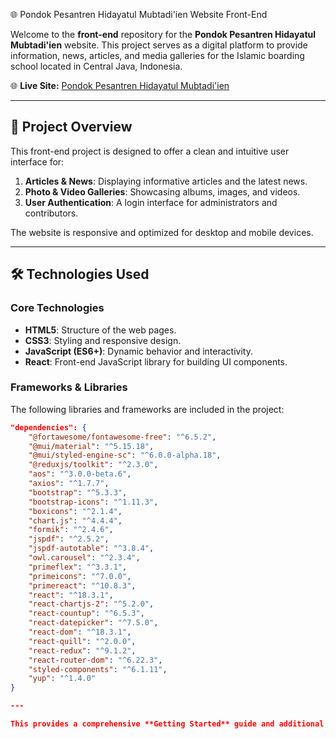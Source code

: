 🌐 Pondok Pesantren Hidayatul Mubtadi'ien Website Front-End

Welcome to the **front-end** repository for the **Pondok Pesantren Hidayatul Mubtadi'ien** website. This project serves as a digital platform to provide information, news, articles, and media galleries for the Islamic boarding school located in Central Java, Indonesia.

🌐 **Live Site:** [Pondok Pesantren Hidayatul Mubtadi'ien](https://www.pphmbersole.site/)

---

## 📂 Project Overview

This front-end project is designed to offer a clean and intuitive user interface for:

1. **Articles & News**: Displaying informative articles and the latest news.
2. **Photo & Video Galleries**: Showcasing albums, images, and videos.
3. **User Authentication**: A login interface for administrators and contributors.

The website is responsive and optimized for desktop and mobile devices.

---

## 🛠️ Technologies Used

### **Core Technologies**

- **HTML5**: Structure of the web pages.
- **CSS3**: Styling and responsive design.
- **JavaScript (ES6+)**: Dynamic behavior and interactivity.
- **React**: Front-end JavaScript library for building UI components.

### **Frameworks & Libraries**

The following libraries and frameworks are included in the project:

```json
"dependencies": {
    "@fortawesome/fontawesome-free": "^6.5.2",
    "@mui/material": "^5.15.18",
    "@mui/styled-engine-sc": "^6.0.0-alpha.18",
    "@reduxjs/toolkit": "^2.3.0",
    "aos": "^3.0.0-beta.6",
    "axios": "^1.7.7",
    "bootstrap": "^5.3.3",
    "bootstrap-icons": "^1.11.3",
    "boxicons": "^2.1.4",
    "chart.js": "^4.4.4",
    "formik": "^2.4.6",
    "jspdf": "^2.5.2",
    "jspdf-autotable": "^3.8.4",
    "owl.carousel": "^2.3.4",
    "primeflex": "^3.3.1",
    "primeicons": "^7.0.0",
    "primereact": "^10.8.3",
    "react": "^18.3.1",
    "react-chartjs-2": "^5.2.0",
    "react-countup": "^6.5.3",
    "react-datepicker": "^7.5.0",
    "react-dom": "^18.3.1",
    "react-quill": "^2.0.0",
    "react-redux": "^9.1.2",
    "react-router-dom": "^6.22.3",
    "styled-components": "^6.1.11",
    "yup": "^1.4.0"
}

---

This provides a comprehensive **Getting Started** guide and additional sections for your `README.md`. Let me know if you need any further tweaks! 😊
